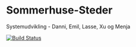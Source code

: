 # Sommerhuse-Steder
Systemudvikling - Danni, Emil, Lasse, Xu og Menja

[![Build Status](https://travis-ci.org/menjaw/Sommerhuse-Steder.svg?branch=master)](https://travis-ci.org/menjaw/Sommerhuse-Steder)

